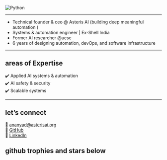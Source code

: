 ![Python](https://img.shields.io/badge/Python-F7C1D9?style=flat&logo=python&logoColor=white) 

---                        

- Technical founder & ceo @ Asteris AI (building deep meaningful automation )
- Systems & automation engineer | Ex-Shell India 
- Former AI researcher @ucsc
- 6 years of designing automation, devOps, and software infrastructure  

---

  ## areas of Expertise  

  ✔️ Applied AI systems & automation  
  ✔️ AI safety & security  
  ✔️ Scalable systems  

 
---

## let’s connect  

📧 [ananyad@asterisai.org](mailto:ananyad@asterisai.org)  
🔗 [GitHub](https://github.com/ananyadd)  
💼 [LinkedIn](https://www.linkedin.com/in/ananya-das-a3016059/)

## github trophies and stars below 
